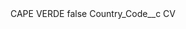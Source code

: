 <?xml version="1.0" encoding="UTF-8"?>
<CustomMetadata xmlns="http://soap.sforce.com/2006/04/metadata" xmlns:xsi="http://www.w3.org/2001/XMLSchema-instance" xmlns:xsd="http://www.w3.org/2001/XMLSchema">
    <label>CAPE VERDE</label>
    <protected>false</protected>
    <values>
        <field>Country_Code__c</field>
        <value xsi:type="xsd:string">CV</value>
    </values>
</CustomMetadata>

